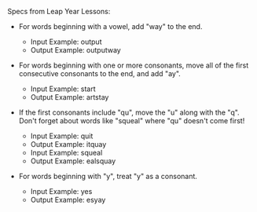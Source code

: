 

Specs from Leap Year Lessons:

* For words beginning with a vowel, add "way" to the end.
  * Input Example: output
  * Output Example: outputway


* For words beginning with one or more consonants, move all of the first consecutive consonants to the end, and add "ay".
  * Input Example: start
  * Output Example: artstay


* If the first consonants include "qu", move the "u" along with the "q". Don't forget about words like "squeal" where "qu" doesn't come first!
  * Input Example: quit
  * Output Example: itquay
  * Input Example: squeal
  * Output Example: ealsquay


* For words beginning with "y", treat "y" as a consonant.
  * Input Example: yes
  * Output Example: esyay
